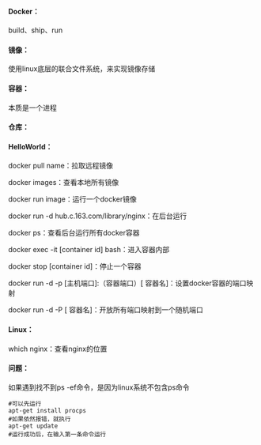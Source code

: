 #### Docker：

build、ship、run

#### 镜像：

使用linux底层的联合文件系统，来实现镜像存储

#### 容器：

本质是一个进程

#### 仓库：

#### HelloWorld：

docker pull name：拉取远程镜像

docker images：查看本地所有镜像

docker run image：运行一个docker镜像

docker run -d hub.c.163.com/library/nginx：在后台运行

docker ps：查看后台运行所有docker容器

docker exec -it [container id] bash：进入容器内部

docker stop [container id]：停止一个容器

docker run -d -p [主机端口]:（容器端口）[ 容器名]：设置docker容器的端口映射

docker run -d -P [ 容器名]：开放所有端口映射到一个随机端口

#### Linux：

which nginx：查看nginx的位置

#### 问题：

如果遇到找不到ps -ef命令，是因为linux系统不包含ps命令

```shell
#可以先运行
apt-get install procps
#如果依然报错，就执行
apt-get update
#运行成功后，在输入第一条命令运行
```

